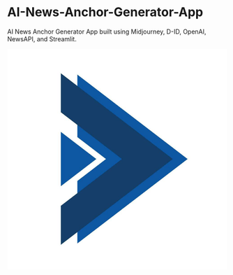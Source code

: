 # AI-News-Anchor-Generator-App
AI News Anchor Generator App built using Midjourney, D-ID, OpenAI, NewsAPI, and Streamlit.

[![Watch the video](https://github.com/shailsharma2001/VideoAvtarGenerator/blob/main/blue-arrow-direction-bullet-points-number-icon-illustration-vector.jpg)](https://github.com/shailsharma2001/VideoAvtarGenerator/blob/main/20240104_184757.mp4)
